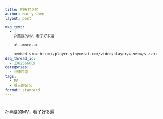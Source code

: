 ```yaml
---
title: 明天的记忆
author: Harry Chen
layout: post

mkd_text:
  - |
    孙燕姿的MV，看了好多遍 
    
    <!--more-->
    
    <embed src="http://player.yinyuetai.com/video/player/419604/v_2291107.swf" quality="high" width="480" height="334" align="middle" allowScriptAccess="sameDomain" type="application/x-shockwave-flash"></embed>
dsq_thread_id:
  - 1362566009
categories:
  - 世情百态
tags:
  - MV
  - 明天的记忆
format: standard
---
```

# 

孙燕姿的MV，看了好多遍

